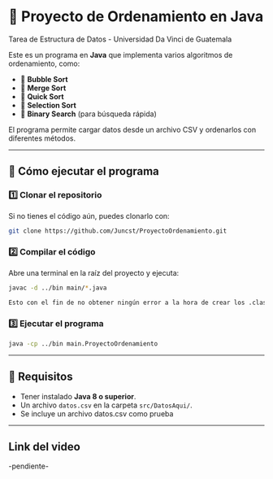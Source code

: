 # 📂 Proyecto de Ordenamiento en Java 

Tarea de Estructura de Datos - Universidad Da Vinci de Guatemala

Este es un programa en **Java** que implementa varios algoritmos de ordenamiento, como:

- 📌 **Bubble Sort**
- 📌 **Merge Sort**
- 📌 **Quick Sort**
- 📌 **Selection Sort**
- 📌 **Binary Search** (para búsqueda rápida)

El programa permite cargar datos desde un archivo CSV y ordenarlos con diferentes métodos.

---

## 🚀 **Cómo ejecutar el programa**
### 1️⃣ Clonar el repositorio  
Si no tienes el código aún, puedes clonarlo con:
```bash
git clone https://github.com/Juncst/ProyectoOrdenamiento.git
```

### 2️⃣ Compilar el código  
Abre una terminal en la raíz del proyecto y ejecuta: 
```bash
javac -d ../bin main/*.java

Esto con el fin de no obtener ningún error a la hora de crear los .class
```

### 3️⃣ Ejecutar el programa  
```bash
java -cp ../bin main.ProyectoOrdenamiento
```

---

## 📄 **Requisitos**
- Tener instalado **Java 8 o superior**.
- Un archivo `datos.csv` en la carpeta `src/DatosAqui/`.
- Se incluye un archivo datos.csv como prueba

---
## **Link del video**
-pendiente-
